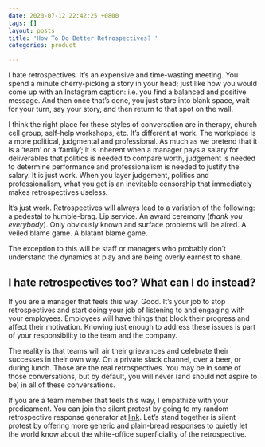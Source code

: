 ```yaml
---
date: 2020-07-12 22:42:25 +0800
tags: []
layout: posts
title: 'How To Do Better Retrospectives? '
categories: product

---
```

I hate retrospectives. It’s an expensive and time-wasting meeting. You spend a minute cherry-picking a story in your head; just like how you would come up with an Instagram caption: i.e. you find a balanced and positive message. And then once that’s done, you just stare into blank space, wait for your turn, say your story, and then return to that spot on the wall.

I think the right place for these styles of conversation are in therapy, church cell group, self-help workshops, etc. It’s different at work. The workplace is a more political, judgmental and professional. As much as we pretend that it is a ‘team’ or a ‘family’; it is inherent when a manager pays a salary for deliverables that politics is needed to compare worth, judgement is needed to determine performance and professionalism is needed to justify the salary. It is just work. When you layer judgement, politics and professionalism, what you get is an inevitable censorship that immediately makes retrospectives useless.

It’s just work. Retrospectives will always lead to a variation of the following: a pedestal to humble-brag. Lip service. An award ceremony (_thank you everybody_). Only obviously known and surface problems will be aired. A veiled blame game. A blatant blame game.

The exception to this will be staff or managers who probably don’t understand the dynamics at play and are being overly earnest to share.

## I hate retrospectives too? What can I do instead?

If you are a manager that feels this way. Good. It’s your job to stop retrospectives and start doing your job of listening to and engaging with your employees. Employees will have things that block their progress and affect their motivation. Knowing just enough to address these issues is part of your responsibility to the team and the company.

The reality is that teams will air their grievances and celebrate their successes in their own way. On a private slack channel, over a beer, or during lunch. Those are the real retrospectives. You may be in some of those conversations, but by default, you will never (and should not aspire to be) in all of these conversations.

If you are a team member that feels this way, I empathize with your predicament. You can join the silent protest by going to my random retrospective response generator at [link](https://brianngan.github.io/404.html "link"). Let’s stand together is silent protest by offering more generic and plain-bread responses to quietly let the world know about the white-office superficiality of the retrospective.